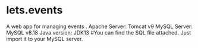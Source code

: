 # lets.events
A web app for managing events . 
Apache Server: Tomcat v9 
MySQL Server: MySQL v8.18
Java version: JDK13 
#You can find the SQL file attached. Just import it to your MySQL server.
